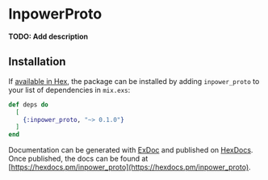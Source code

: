 # InpowerProto

**TODO: Add description**

## Installation

If [available in Hex](https://hex.pm/docs/publish), the package can be installed
by adding `inpower_proto` to your list of dependencies in `mix.exs`:

```elixir
def deps do
  [
    {:inpower_proto, "~> 0.1.0"}
  ]
end
```

Documentation can be generated with [ExDoc](https://github.com/elixir-lang/ex_doc)
and published on [HexDocs](https://hexdocs.pm). Once published, the docs can
be found at [https://hexdocs.pm/inpower_proto](https://hexdocs.pm/inpower_proto).

